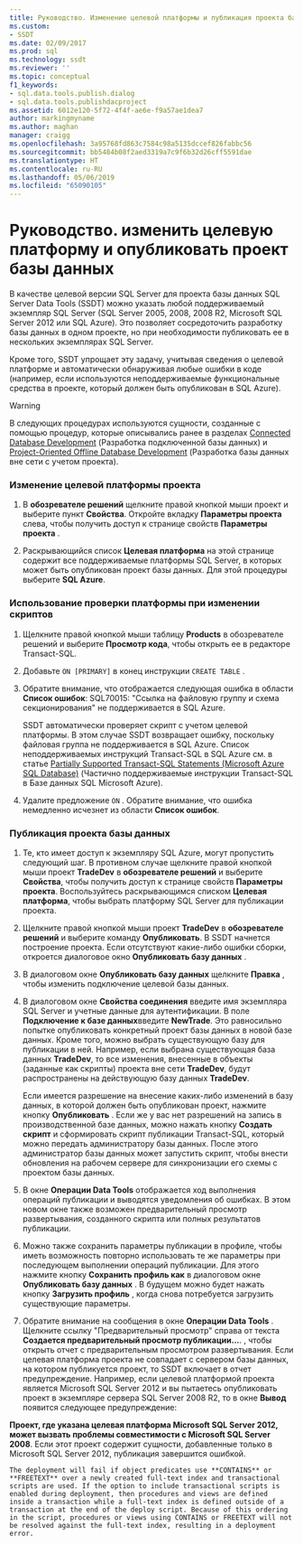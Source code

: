 ```yaml
---
title: Руководство. Изменение целевой платформы и публикация проекта базы данных | Документация Майкрософт
ms.custom:
- SSDT
ms.date: 02/09/2017
ms.prod: sql
ms.technology: ssdt
ms.reviewer: ''
ms.topic: conceptual
f1_keywords:
- sql.data.tools.publish.dialog
- sql.data.tools.publishdacproject
ms.assetid: 6012e120-5f72-4f4f-ae6e-f9a57ae1dea7
author: markingmyname
ms.author: maghan
manager: craigg
ms.openlocfilehash: 3a95768fd863c7584c98a5135dccef826fabbc56
ms.sourcegitcommit: bb5484b08f2aed3319a7c9f6b32d26cff5591dae
ms.translationtype: HT
ms.contentlocale: ru-RU
ms.lasthandoff: 05/06/2019
ms.locfileid: "65090105"
---
```

# <a name="how-to-change-target-platform-and-publish-a-database-project"></a>Руководство. изменить целевую платформу и опубликовать проект базы данных
В качестве целевой версии SQL Server для проекта базы данных SQL Server Data Tools (SSDT) можно указать любой поддерживаемый экземпляр SQL Server (SQL Server 2005, 2008, 2008 R2, Microsoft SQL Server 2012 или SQL Azure). Это позволяет сосредоточить разработку базы данных в одном проекте, но при необходимости публиковать ее в нескольких экземплярах SQL Server.  
  
Кроме того, SSDT упрощает эту задачу, учитывая сведения о целевой платформе и автоматически обнаруживая любые ошибки в коде (например, если используются неподдерживаемые функциональные средства в проекте, который должен быть опубликован в SQL Azure).  
  
> [!WARNING]  
> В следующих процедурах используются сущности, созданные с помощью процедур, которые описывались ранее в разделах [Connected Database Development](../ssdt/connected-database-development.md) (Разработка подключенной базы данных) и [Project-Oriented Offline Database Development](../ssdt/project-oriented-offline-database-development.md) (Разработка базы данных вне сети с учетом проекта).  
  
### <a name="to-change-a-projects-target-platform"></a>Изменение целевой платформы проекта  
  
1.  В **обозревателе решений** щелкните правой кнопкой мыши проект и выберите пункт **Свойства**. Откройте вкладку **Параметры проекта** слева, чтобы получить доступ к странице свойств **Параметры проекта** .  
  
2.  Раскрывающийся список **Целевая платформа** на этой странице содержит все поддерживаемые платформы SQL Server, в которых может быть опубликован проект базы данных. Для этой процедуры выберите **SQL Azure**.  
  
### <a name="to-use-platform-validation-when-editing-scripts"></a>Использование проверки платформы при изменении скриптов  
  
1.  Щелкните правой кнопкой мыши таблицу **Products** в обозревателе решений и выберите **Просмотр кода**, чтобы открыть ее в редакторе Transact\-SQL.  
  
2.  Добавьте `ON [PRIMARY]` в конец инструкции `CREATE TABLE` .  
  
3.  Обратите внимание, что отображается следующая ошибка в области **Список ошибок**:  SQL70015: "Ссылка на файловую группу и схема секционирования" не поддерживается в SQL Azure.  
  
    SSDT автоматически проверяет скрипт с учетом целевой платформы. В этом случае SSDT возвращает ошибку, поскольку файловая группа не поддерживается в SQL Azure. Список неподдерживаемых инструкций Transact\-SQL в SQL Azure см. в статье [Partially Supported Transact-SQL Statements (Microsoft Azure SQL Database)](https://msdn.microsoft.com/library/ee336267.aspx) (Частично поддерживаемые инструкции Transact-SQL в Базе данных SQL Microsoft Azure).  
  
4.  Удалите предложение `ON` . Обратите внимание, что ошибка немедленно исчезнет из области **Список ошибок**.  
  
### <a name="to-publish-a-database-project"></a>Публикация проекта базы данных  
  
1.  Те, кто имеет доступ к экземпляру SQL Azure, могут пропустить следующий шаг. В противном случае щелкните правой кнопкой мыши проект **TradeDev** в **обозревателе решений** и выберите **Свойства**, чтобы получить доступ к странице свойств **Параметры проекта**. Воспользуйтесь раскрывающимся списком **Целевая платформа**, чтобы выбрать платформу SQL Server для публикации проекта.  
  
2.  Щелкните правой кнопкой мыши проект **TradeDev** в **обозревателе решений** и выберите команду **Опубликовать**. В SSDT начнется построение проекта. Если отсутствуют какие-либо ошибки сборки, откроется диалоговое окно **Опубликовать базу данных** .  
  
3.  В диалоговом окне **Опубликовать базу данных** щелкните **Правка** , чтобы изменить подключение целевой базы данных.  
  
4.  В диалоговом окне **Свойства соединения** введите имя экземпляра SQL Server и учетные данные для аутентификации. В поле **Подключение к базе данных**введите **NewTrade**. Это равносильно попытке опубликовать конкретный проект базы данных в новой базе данных. Кроме того, можно выбрать существующую базу для публикации в ней. Например, если выбрана существующая база данных **TradeDev**, то все изменения, внесенные в объекты (заданные как скрипты) проекта вне сети **TradeDev**, будут распространены на действующую базу данных **TradeDev**.  
  
    Если имеется разрешение на внесение каких-либо изменений в базу данных, в которой должен быть опубликован проект, нажмите кнопку **Опубликовать** . Если же у вас нет разрешений на запись в производственной базе данных, можно нажать кнопку **Создать скрипт** и сформировать скрипт публикации Transact\-SQL, который можно передать администратору базы данных. После этого администратор базы данных может запустить скрипт, чтобы внести обновления на рабочем сервере для синхронизации его схемы с проектом базы данных.  
  
5.  В окне **Операции Data Tools**  отображается ход выполнения операций публикации и выводятся уведомления об ошибках. В этом новом окне также возможен предварительный просмотр развертывания, созданного скрипта или полных результатов публикации.  
  
6.  Можно также сохранить параметры публикации в профиле, чтобы иметь возможность повторно использовать те же параметры при последующем выполнении операций публикации. Для этого нажмите кнопку **Сохранить профиль как** в диалоговом окне **Опубликовать базу данных** . В будущем можно будет нажать кнопку **Загрузить профиль** , когда снова потребуется загрузить существующие параметры.  
  
7.  Обратите внимание на сообщения в окне **Операции Data Tools** . Щелкните ссылку "Предварительный просмотр" справа от текста **Создается предварительный просмотр публикации...**. , чтобы открыть отчет с предварительным просмотром развертывания. Если целевая платформа проекта не совпадает с сервером базы данных, на котором публикуется проект, то SSDT включает в отчет предупреждение.  Например, если целевой платформой проекта является Microsoft SQL Server 2012 и вы пытаетесь опубликовать проект в экземпляре сервера SQL Server 2008 R2, то в окне **Вывод** появится следующее предупреждение:  
  
**Проект, где указана целевая платформа Microsoft SQL Server 2012, может вызвать проблемы совместимости с Microsoft SQL Server 2008**. Если этот проект содержит сущности, добавленные только в Microsoft SQL Server 2012, публикация завершится ошибкой.  
  
    The deployment will fail if object predicates use **CONTAINS** or **FREETEXT** over a newly created full-text index and transactional scripts are used. If the option to include transactional scripts is enabled during deployment, then procedures and views are defined inside a transaction while a full-text index is defined outside of a transaction at the end of the deploy script. Because of this ordering in the script, procedures or views using CONTAINS or FREETEXT will not be resolved against the full-text index, resulting in a deployment error.  
  
